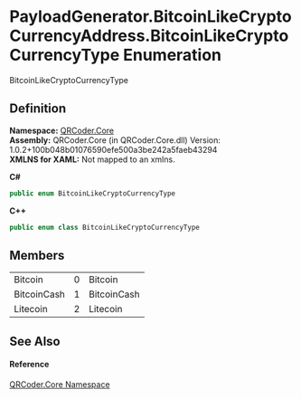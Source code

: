# PayloadGenerator.BitcoinLikeCryptoCurrencyAddress.BitcoinLikeCryptoCurrencyType Enumeration


BitcoinLikeCryptoCurrencyType



## Definition
**Namespace:** <a href="N_QRCoder_Core.md">QRCoder.Core</a>  
**Assembly:** QRCoder.Core (in QRCoder.Core.dll) Version: 1.0.2+100b048b01076590efe500a3be242a5faeb43294  
**XMLNS for XAML:** Not mapped to an xmlns.

**C#**
``` C#
public enum BitcoinLikeCryptoCurrencyType
```
**C++**
``` C++
public enum class BitcoinLikeCryptoCurrencyType
```



## Members
<table>
<tr>
<td>Bitcoin</td>
<td>0</td>
<td>Bitcoin</td></tr>
<tr>
<td>BitcoinCash</td>
<td>1</td>
<td>BitcoinCash</td></tr>
<tr>
<td>Litecoin</td>
<td>2</td>
<td>Litecoin</td></tr>
</table>

## See Also


#### Reference
<a href="N_QRCoder_Core.md">QRCoder.Core Namespace</a>  
